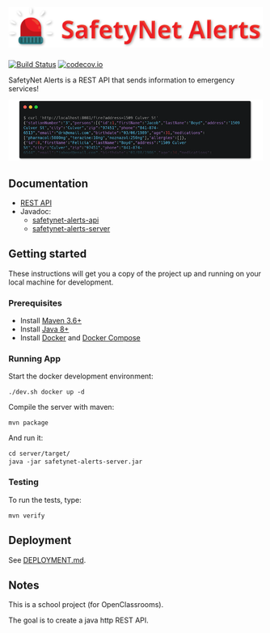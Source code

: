 # [![SafetyNet Alerts](.readme/logo.png?raw=true)](https://github.com/np111/P5_safetynet)
[![Build Status](https://travis-ci.com/np111/P5_safetynet.svg?branch=master)](https://travis-ci.com/np111/P5_safetynet) [![codecov.io](https://codecov.io/github/np111/P5_safetynet/coverage.svg?branch=master)](https://codecov.io/github/np111/P5_safetynet?branch=master)

SafetyNet Alerts is a REST API that sends information to emergency services!

[![SafetyNet Alerts](.readme/console.png?raw=true)](https://github.com/np111/P5_safetynet)

## Documentation

- [REST API](https://np111.github.io/P5_safetynet/httpapi/)
- Javadoc:
  - [safetynet-alerts-api](https://np111.github.io/P5_safetynet/javadoc/api/)
  - [safetynet-alerts-server](https://np111.github.io/P5_safetynet/javadoc/server/)

## Getting started

These instructions will get you a copy of the project up and running on your
local machine for development.

### Prerequisites

- Install [Maven 3.6+](https://maven.apache.org/download.cgi)
- Install [Java 8+](https://adoptopenjdk.net/?variant=openjdk8&jvmVariant=hotspot)
- Install [Docker](https://docs.docker.com/get-docker/) and [Docker Compose](https://docs.docker.com/compose/install/)

### Running App

Start the docker development environment:
```
./dev.sh docker up -d
```

Compile the server with maven:
```
mvn package
```

And run it:
```
cd server/target/
java -jar safetynet-alerts-server.jar
```

### Testing

To run the tests, type:
```
mvn verify
```

## Deployment

See [DEPLOYMENT.md](./DEPLOYMENT.md).

## Notes

This is a school project (for OpenClassrooms).

The goal is to create a java http REST API.
